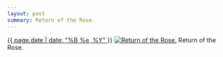 ```yaml
---
layout: post
summary: Return of the Rose.
---
```


<p>
  <time><a href="/330">{{ page.date | date: "%B %e, %Y" }}</a></time>
  <a href="/330"><img src="{{ site.assets_url }}/330-640.jpg" srcset="{{ site.assets_url }}/330-1280.jpg 1280w, {{ site.assets_url }}/330-960.jpg 960w, {{ site.assets_url }}/330-640.jpg 640w, {{ site.assets_url }}/330-320.jpg 320w" sizes="(min-width: 700px) 50vw, calc(100vw - 2rem)" alt="Return of the Rose." /></a>
  <span>Return of the Rose.</span>
</p>
